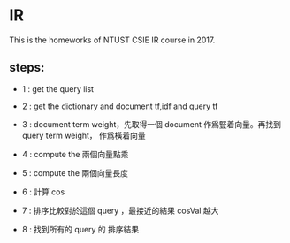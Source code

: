 # IR
This is the homeworks of NTUST CSIE IR course in  2017.

## steps:
+ 1 : get the query list

+ 2 : get the dictionary and document tf,idf and query tf

+ 3 : document term weight，先取得一個 document 作爲豎着向量。再找到 query term weight， 作爲橫着向量

+ 4 : compute the 兩個向量點乘

+ 5 : compute the 兩個向量長度

+ 6 : 計算 cos

+ 7 : 排序比較對於這個 query ，最接近的結果 cosVal 越大

+ 8 : 找到所有的 query 的 排序結果
